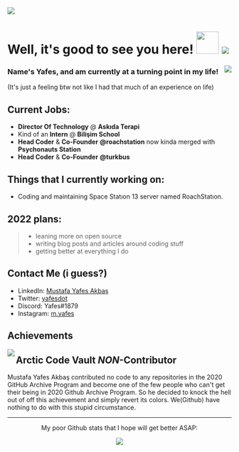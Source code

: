 <img src="https://user-images.githubusercontent.com/62028911/148833460-c2c31a94-3133-4e6a-a141-972e3a006e5c.jpg"></img>
# Well, it's good to see you here! <img src="https://user-images.githubusercontent.com/62028911/148833188-995ee571-0beb-47e7-bc03-85c10c2edb3f.png" width="50"></img> ![](https://komarev.com/ghpvc/?username=might4&style=flat-square&color=fc6c85)
<img align="right" src="https://user-images.githubusercontent.com/62028911/148833642-eb0f304f-694d-4c4e-85c8-0f6888a9c7b2.png"> </img>
### Name's Yafes, and am currently at a turning point in my life!
(It's just a feeling btw not like I had that much of an experience on life)

Current Jobs:
---
- **Director Of Technology** @ **Askıda Terapi**
- Kind of an **Intern** @ **Bilişim School** 
- **Head Coder** & **Co-Founder** **@roachstation** now kinda merged with **Psychonauts Station**
- **Head Coder** & **Co-Founder** **@turkbus**

Things that I currently working on:
----
- Coding and maintaining Space Statıon 13 server named RoachStatıon.

2022 plans: 
----
> - leaning more on open source
> - writing blog posts and articles around coding stuff
> - getting better at everything I do

Contact Me (i guess?)
----
- LinkedIn: [Mustafa Yafes Akbaş](https://linkedin.com/in/myafes)
- Twitter: [yafesdot](https://twitter.com/yafesdot)
- Discord: Yafes#1879
- Instagram: [m.yafes](https://www.instagram.com/m.yafes/)

Achievements
----
<img align="left" src="https://user-images.githubusercontent.com/62028911/152577248-40363f16-bb59-4cd2-8669-d34327c11e73.png"> </img>
## Arctic Code Vault ***NON***-Contributor
Mustafa Yafes Akbaş contributed no code to any repositories in the 2020 GitHub Archive Program and become one of the few people who can't get their being in 2020 Github Archive Program. So he decided to knock the hell out of off this achievement and simply revert its colors. We(Github) have nothing to do with this stupid circumstance.

----
<p align="center"> My poor Github stats that I hope will get better ASAP:
<p align="center"> <img src="https://github-readme-stats.vercel.app/api?username=yafesdot&count_private=true&show_icons=true&theme=gotham"/>
